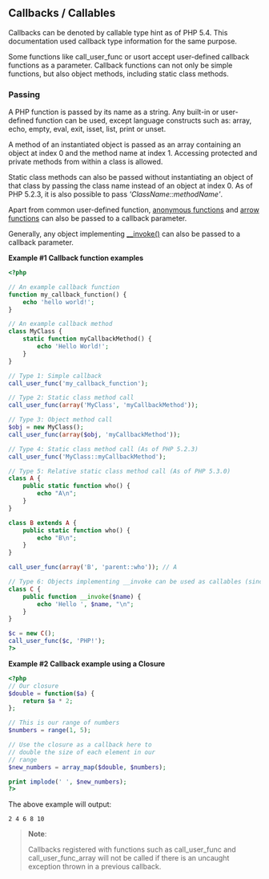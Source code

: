 Callbacks / Callables
---------------------

Callbacks can be denoted by <span class="type">callable</span> type hint
as of PHP 5.4. This documentation used <span
class="type">callback</span> type information for the same purpose.

Some functions like <span class="function">call\_user\_func</span> or
<span class="function">usort</span> accept user-defined callback
functions as a parameter. Callback functions can not only be simple
functions, but also <span class="type">object</span> methods, including
static class methods.

### Passing

A PHP function is passed by its name as a <span
class="type">string</span>. Any built-in or user-defined function can be
used, except language constructs such as: <span
class="function">array</span>, <span class="function">echo</span>, <span
class="function">empty</span>, <span class="function">eval</span>, <span
class="function">exit</span>, <span class="function">isset</span>, <span
class="function">list</span>, <span class="function">print</span> or
<span class="function">unset</span>.

A method of an instantiated <span class="type">object</span> is passed
as an <span class="type">array</span> containing an <span
class="type">object</span> at index 0 and the method name at index 1.
Accessing protected and private methods from within a class is allowed.

Static class methods can also be passed without instantiating an <span
class="type">object</span> of that class by passing the class name
instead of an <span class="type">object</span> at index 0. As of PHP
5.2.3, it is also possible to pass *'ClassName::methodName'*.

Apart from common user-defined function,
<a href="/functions/anonymous.html" class="link">anonymous functions</a>
and <a href="/functions/arrow.html" class="link">arrow functions</a> can
also be passed to a callback parameter.

Generally, any object implementing
<a href="/language/oop5/magic.html#object.invoke" class="link">__invoke()</a>
can also be passed to a callback parameter.

**Example \#1 Callback function examples**

``` php
<?php

// An example callback function
function my_callback_function() {
    echo 'hello world!';
}

// An example callback method
class MyClass {
    static function myCallbackMethod() {
        echo 'Hello World!';
    }
}

// Type 1: Simple callback
call_user_func('my_callback_function');

// Type 2: Static class method call
call_user_func(array('MyClass', 'myCallbackMethod'));

// Type 3: Object method call
$obj = new MyClass();
call_user_func(array($obj, 'myCallbackMethod'));

// Type 4: Static class method call (As of PHP 5.2.3)
call_user_func('MyClass::myCallbackMethod');

// Type 5: Relative static class method call (As of PHP 5.3.0)
class A {
    public static function who() {
        echo "A\n";
    }
}

class B extends A {
    public static function who() {
        echo "B\n";
    }
}

call_user_func(array('B', 'parent::who')); // A

// Type 6: Objects implementing __invoke can be used as callables (since PHP 5.3)
class C {
    public function __invoke($name) {
        echo 'Hello ', $name, "\n";
    }
}

$c = new C();
call_user_func($c, 'PHP!');
?>
```

**Example \#2 Callback example using a Closure**

``` php
<?php
// Our closure
$double = function($a) {
    return $a * 2;
};

// This is our range of numbers
$numbers = range(1, 5);

// Use the closure as a callback here to
// double the size of each element in our
// range
$new_numbers = array_map($double, $numbers);

print implode(' ', $new_numbers);
?>
```

The above example will output:

    2 4 6 8 10

> **Note**:
>
> Callbacks registered with functions such as <span
> class="function">call\_user\_func</span> and <span
> class="function">call\_user\_func\_array</span> will not be called if
> there is an uncaught exception thrown in a previous callback.
